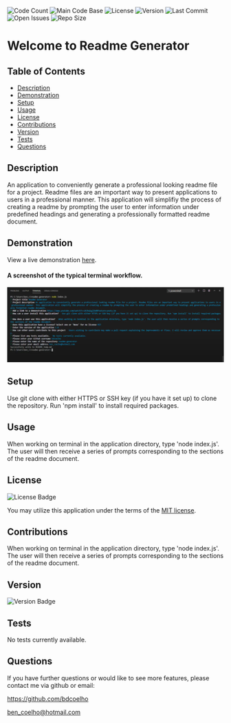 ![Code Count](https://img.shields.io/github/languages/count/bdcoelho/readme-generator)
![Main Code Base](https://img.shields.io/github/languages/top/bdcoelho/readme-generator)
![License](https://img.shields.io/badge/license-MIT-blue)
![Version](https://img.shields.io/badge/version-1.0-red)
![Last Commit](https://img.shields.io/github/last-commit/bdcoelho/readme-generator)
![Open Issues](https://img.shields.io/github/issues-raw/bdcoelho/readme-generator)
![Repo Size](https://img.shields.io/github/repo-size/bdcoelho/readme-generator)

# Welcome to Readme Generator

## Table of Contents

  * [Description](#Description)
  * [Demonstration](#Demonstration)
  * [Setup](#Setup)
  * [Usage](#Usage)
  * [License](#License)
  * [Contributions](#Contributions)
  * [Version](#Version)
  * [Tests](#Tests)
  * [Questions](#Questions)

## Description

An application to conveniently generate a professional looking readme file for a project. Readme files are an important way to present applications to users in a professional manner. This application will simplifiy the process of creating a readme by prompting the user to enter information under predefined headings and generating a professionally formatted readme document.

## Demonstration

View a live demonstration [here](https://drive.google.com/file/d/1et8jWJ54F7A30qmXfTaqpxLpw_9elETJ/view).

#### A screenshot of the typical terminal workflow.

![Terminal Prompt](./assets/img/screenshot.png "Terminal Prompt")

## Setup

Use git clone with either HTTPS or SSH key (if you have it set up) to clone the repository. Run 'npm install' to install required packages.

## Usage

When working on terminal in the application directory, type 'node index.js'. The user will then receive a series of prompts corresponding to the sections of the readme document.

## License

![License Badge](https://img.shields.io/badge/license-MIT-blue)

You may utilize this application under the terms of the [MIT license](assets/licences/MIT.txt).

## Contributions

When working on terminal in the application directory, type 'node index.js'. The user will then receive a series of prompts corresponding to the sections of the readme document.

## Version

![Version Badge](https://img.shields.io/badge/version-1.0-red)

## Tests

No tests currently available.

## Questions

If you have further questions or would like to see more features, please contact me via github or email:

https://github.com/bdcoelho

ben_coelho@hotmail.com
